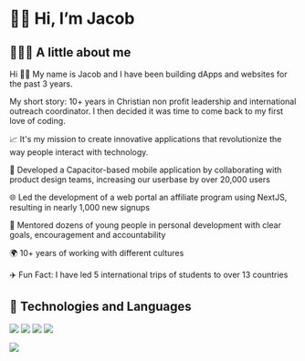 # 👋🏻 Hi, I’m Jacob
## 👨🏼‍💻 A little about me
Hi 👋🏻 My name is Jacob and I have been building dApps and websites for the past 3 years. 

My short story: 10+ years in Christian non profit leadership and international outreach coordinator. I then decided it was time to come back to my first love of coding. 

📈 It's my mission to create innovative applications that revolutionize the way people interact with technology.

📱 Developed a Capacitor-based mobile application by collaborating with product design teams, increasing our userbase by over 20,000 users

🌐 Led the development of a web portal an affiliate program using NextJS, resulting in nearly 1,000 new signups

🤝 Mentored dozens of young people in personal development with clear goals, encouragement and accountability

🌍 10+ years of working with different cultures

✈️ Fun Fact: I have led 5 international trips of students to over 13 countries

## 🔧 Technologies and Languages 

![](https://img.shields.io/badge/-Next.js-FFFFFF?logo=nextdotjs&logoColor=black&style=flat)
![](https://img.shields.io/badge/-Solidity-363636?logo=solidity&logoColor=black&style=flat)
![](https://img.shields.io/badge/-TypeScript-3178c6?logo=typescript&logoColor=white&style=flat)
![](https://img.shields.io/badge/-TailwindCSS-06B6D4?logo=tailwindcss&logoColor=white&style=flat)

![](https://img.shields.io/twitter/follow/jacobvs_eth?style=social)

